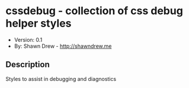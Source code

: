 # cssdebug - collection of css debug helper styles

* Version: 0.1
* By: Shawn Drew - http://shawndrew.me

## Description

Styles to assist in debugging and diagnostics